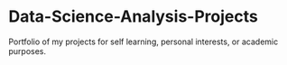 # Data-Science-Analysis-Projects
Portfolio of my projects for self learning, personal interests, or academic purposes.

